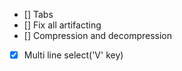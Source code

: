 - [] Tabs
- [] Fix all artifacting
- [] Compression and decompression
- [x] Multi line select('V' key)
